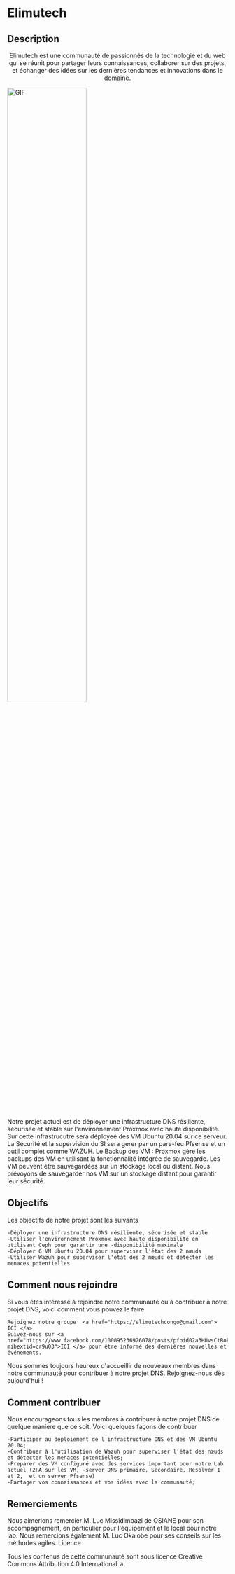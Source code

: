 # Elimutech

## Description

<p align="center">
Elimutech est une communauté de passionnés de la technologie et du web qui se réunit pour partager leurs connaissances, collaborer sur des projets, et échanger des idées sur les dernières tendances et innovations dans le domaine.
</p>
  <img align="center" width="60%" alt="GIF" src="https://user-images.githubusercontent.com/140571749/257532390-9c1dc640-b1fe-4fb8-83d0-44067b9a58a9.png"/>



Notre projet actuel est de déployer une infrastructure DNS résiliente, sécurisée et stable sur l'environnement Proxmox avec haute disponibilité. Sur cette infrastrucutre sera déployeé des VM Ubuntu 20.04 sur ce serveur.
La Sécurité et la supervision du SI sera gerer par un pare-feu Pfsense et un outil complet comme WAZUH.
Le Backup des VM : Proxmox gère les backups des VM en utilisant la fonctionnalité intégrée de sauvegarde. Les VM peuvent être sauvegardées sur un stockage local ou distant. Nous prévoyons de sauvegarder nos VM sur un stockage distant pour garantir leur sécurité.

## Objectifs

Les objectifs de notre projet sont les suivants

    -Déployer une infrastructure DNS résiliente, sécurisée et stable
    -Utiliser l'environnement Proxmox avec haute disponibilité en utilisant Ceph pour garantir une -disponibilité maximale
    -Déployer 6 VM Ubuntu 20.04 pour superviser l'état des 2 nœuds
    -Utiliser Wazuh pour superviser l'état des 2 nœuds et détecter les menaces potentielles

## Comment nous rejoindre

Si vous êtes intéressé à rejoindre notre communauté ou à contribuer à notre projet DNS, voici comment vous pouvez le faire

    Rejoignez notre groupe  <a href="https://elimutechcongo@gmail.com"> ICI </a>
    Suivez-nous sur <a href="https://www.facebook.com/100095236926078/posts/pfbid02a3HUvsCtBokcyxZoWsRCiZuPSfgQxrDX5hXA8BXTfwMhri3XKY1vLtpx7dZShQ1Rl/?mibextid=cr9u03">ICI </a> pour être informé des dernières nouvelles et événements.

Nous sommes toujours heureux d'accueillir de nouveaux membres dans notre communauté pour contribuer à notre projet DNS. Rejoignez-nous dès aujourd'hui !

## Comment contribuer

Nous encourageons tous les membres à contribuer à notre projet DNS de quelque manière que ce soit. Voici quelques façons de contribuer

    -Participer au déploiement de l'infrastructure DNS et des VM Ubuntu 20.04;
    -Contribuer à l'utilisation de Wazuh pour superviser l'état des nœuds et détecter les menaces potentielles;
    -Preparer des VM configuré avec des services important pour notre Lab actuel (2FA sur les VM, -server DNS primaire, Secondaire, Resolver 1 et 2,  et un server Pfsense)
    -Partager vos connaissances et vos idées avec la communauté;

## Remerciements

Nous aimerions remercier M. Luc Missidimbazi de OSIANE pour son accompagnement, en particulier pour l'équipement et le local pour notre lab. Nous remercions également M. Luc Okalobe pour ses conseils sur les méthodes agiles.
Licence

Tous les contenus de cette communauté sont sous licence Creative Commons Attribution 4.0 International ↗.
